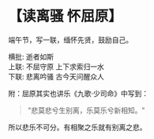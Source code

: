 # 【读离骚 怀屈原】

端午节，写一联，缅怀先贤，鼓励自己。

横批: 逝者如斯  
上联: 不屈守原 上下求索归一水  
下联: 悲离吟骚 古今天问醒众人

附：屈原其实也讲乐《九歌·少司命》中写到：

> "悲莫悲兮生别离，乐莫乐兮新相知。"

所以悲乐不可分。有相聚之乐就有别离之悲。
